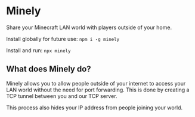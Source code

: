 # Minely
Share your Minecraft LAN world with players outside of your home.

Install globally for future use:
`npm i -g minely`

Install and run:
`npx minely`

## What does Minely do?
Minely allows you to allow people outside of your internet to access your LAN world without the need for port forwarding. This is done by creating a TCP tunnel between you and our TCP server.

This process also hides your IP address from people joining your world.
